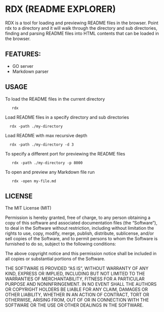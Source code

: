 # RDX (README EXPLORER)

RDX is a tool for loading and previewing README files in the browser. Point rdx to a directory and it will walk through the directory and sub directories, finding and parsing README files into HTML contents that can be loaded in the browser.

## FEATURES:
- GO server
- Markdown parser

## USAGE

To load the README files in the current directory

```console
   rdx
```
Load README files in a specify directory and sub directories

```console
  rdx -path ./my-directory
```
Load README with max recursive depth

```console
  rdx -path ./my-directory -d 3
```
To specify a different port for previewing the README files
```console
   rdx -path ./my-directory -p 8000
```
To open and preview any Markdown file run
```console
   rdx -open my-file.md
```

## LICENSE
The MIT License (MIT)

Permission is hereby granted, free of charge, to any person obtaining a copy of this software and associated documentation files (the “Software”), to deal in the Software without restriction, including without limitation the rights to use, copy, modify, merge, publish, distribute, sublicense, and/or sell copies of the Software, and to permit persons to whom the Software is furnished to do so, subject to the following conditions:

The above copyright notice and this permission notice shall be included in all copies or substantial portions of the Software.

THE SOFTWARE IS PROVIDED “AS IS”, WITHOUT WARRANTY OF ANY KIND, EXPRESS OR IMPLIED, INCLUDING BUT NOT LIMITED TO THE WARRANTIES OF MERCHANTABILITY, FITNESS FOR A PARTICULAR PURPOSE AND NONINFRINGEMENT. IN NO EVENT SHALL THE AUTHORS OR COPYRIGHT HOLDERS BE LIABLE FOR ANY CLAIM, DAMAGES OR OTHER LIABILITY, WHETHER IN AN ACTION OF CONTRACT, TORT OR OTHERWISE, ARISING FROM, OUT OF OR IN CONNECTION WITH THE SOFTWARE OR THE USE OR OTHER DEALINGS IN THE SOFTWARE.